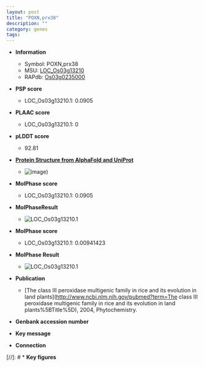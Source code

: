 ```yaml
---
layout: post
title: "POXN,prx38"
description: ""
category: genes
tags: 
---
```


* **Information**  
    + Symbol: POXN,prx38  
    + MSU: [LOC_Os03g13210](http://rice.plantbiology.msu.edu/cgi-bin/ORF_infopage.cgi?orf=LOC_Os03g13210)  
    + RAPdb: [Os03g0235000](http://rapdb.dna.affrc.go.jp/viewer/gbrowse_details/irgsp1?name=Os03g0235000)  

* **PSP score**  
    + LOC_Os03g13210.1: 0.0905 

* **PLAAC score**  
    + LOC_Os03g13210.1: 0 

* **pLDDT score**
    + 92.81

* **[Protein Structure from AlphaFold and UniProt](https://www.uniprot.org/uniprotkb/Q5U1Q5/entry#structure)**
    + ![image](https://ricepsp.github.io/images/Q5/AF-Q5U1Q5-F1.png))

* **MolPhase score**
    + LOC_Os03g13210.1: 0.0905

* **MolPhaseResult**
    + ![LOC_Os03g13210.1](https://ricepsp.github.io/pictures/LOC_Os03g/LOC_Os03g13210.1.png)

* **MolPhase score**
    + LOC_Os03g13210.1: 0.00941423

* **MolPhase Result**
    + ![LOC_Os03g13210.1](https://304243504.github.io/Pictures/LOC_Os03g/LOC_Os03g13210.1.png)

* **Publication**  
    + [The class III peroxidase multigenic family in rice and its evolution in land plants](http://www.ncbi.nlm.nih.gov/pubmed?term=The class III peroxidase multigenic family in rice and its evolution in land plants%5BTitle%5D), 2004, Phytochemistry.

* **Genbank accession number**  

* **Key message**  

* **Connection**  

[//]: # * **Key figures**  


